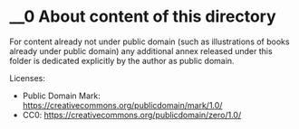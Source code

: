 # __0 About content of this directory

For content already not under public domain (such as illustrations of books already under public domain) any additional annex released under this folder is dedicated explicitly by the author as public domain.

Licenses:
- Public Domain Mark: https://creativecommons.org/publicdomain/mark/1.0/
- CC0: https://creativecommons.org/publicdomain/zero/1.0/
